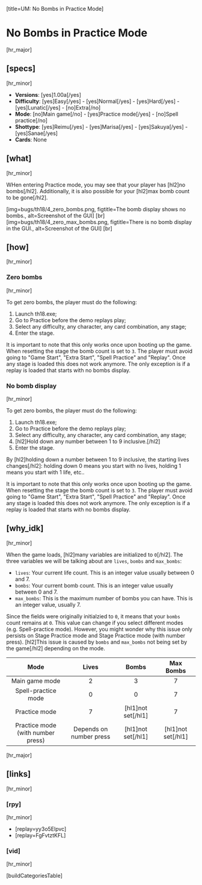 [title=UM: No Bombs in Practice Mode]
# No Bombs in Practice Mode
[hr_major]

## [specs]
[hr_minor]

* **Versions**: [yes]1.00a[/yes]
* **Difficulty**: [yes]Easy[/yes] - [yes]Normal[/yes] - [yes]Hard[/yes] - [yes]Lunatic[/yes] - [no]Extra[/no]
* **Mode**: [no]Main game[/no] - [yes]Practice mode[/yes] - [no]Spell practice[/no]
* **Shottype**: [yes]Reimu[/yes] - [yes]Marisa[/yes] - [yes]Sakuya[/yes] - [yes]Sanae[/yes]
* **Cards**:  None

## [what]
[hr_minor]

WHen entering Practice mode, you may see that your player has [hl2]no bombs[/hl2]. Additionally, it is also possible for your [hl2]max bomb count to be gone[/hl2].

[img=bugs/th18/4_zero_bombs.png, figtitle=The bomb display shows no bombs., alt=Screenshot of the GUI] [br]
[img=bugs/th18/4_zero_max_bombs.png, figtitle=There is no bomb display in the GUI., alt=Screenshot of the GUI] [br]

## [how]
[hr_minor]

### Zero bombs
[hr_minor]

To get zero bombs, the player must do the following:
1. Launch th18.exe;
2. Go to Practice before the demo replays play;
3. Select any difficulty, any character, any card combination, any stage;
4. Enter the stage.

It is important to note that this only works once upon booting up the game. When resetting the stage the bomb count is set to ``3``. The player must avoid going to "Game Start", "Extra Start", "Spell Practice" and "Replay". Once any stage is loaded this does not work anymore. The only exception is if a replay is loaded that starts with no bombs display.

### No bomb display
[hr_minor]

To get zero bombs, the player must do the following:
1. Launch th18.exe;
2. Go to Practice before the demo replays play;
3. Select any difficulty, any character, any card combination, any stage;
4. [hl2]Hold down any number between 1 to 9 inclusive.[/hl2]
5. Enter the stage.

By [hl2]holding down a number between 1 to 9 inclusive, the starting lives changes[/hl2]: holding down 0 means you start with no lives, holding 1 means you start with 1 life, etc..

It is important to note that this only works once upon booting up the game. When resetting the stage the bomb count is set to ``3``. The player must avoid going to "Game Start", "Extra Start", "Spell Practice" and "Replay". Once any stage is loaded this does not work anymore. The only exception is if a replay is loaded that starts with no bombs display.

## [why_idk]
[hr_minor]

When the game loads, [hl2]many variables are initialized to ``0``[/hl2]. The three variables we will be talking about are ``lives``, ``bombs`` and ``max_bombs``:

+ ``lives``: Your current life count. This is an integer value usually between 0 and 7.
+ ``bombs``: Your current bomb count. This is an integer value usually between 0 and 7.
+ ``max_bombs``: This is the maximum number of bombs you can have. This is an integer value, usually 7.

Since the fields were originally initialzied to ``0``, it means that your ``bombs`` count remains at ``0``. This value can change if you select different modes (e.g. Spell-practice mode). However, you might wonder why this issue only persists on Stage Practice mode and Stage Practice mode (with number press). [hl2]This issue is caused by ``bombs`` and ``max_bombs`` not being set by the game[/hl2] depending on the mode.

|               Mode                |          Lives          |       Bombs        |     Max Bombs      |
| :-------------------------------: | :---------------------: | :----------------: | :----------------: |
|          Main game mode           |            2            |         3          |         7          |
|        Spell-practice mode        |            0            |         0          |         7          |
|           Practice mode           |            7            | [hl1]not set[/hl1] |         7          |
| Practice mode (with number press) | Depends on number press | [hl1]not set[/hl1] | [hl1]not set[/hl1] |


[hr_major]
## [links]
[hr_minor]
### [rpy]
[hr_minor]

+ [replay=yy3o5Elpvc]
+ [replay=FgFvtztKFL]

### [vid]
[hr_minor]

[buildCategoriesTable]